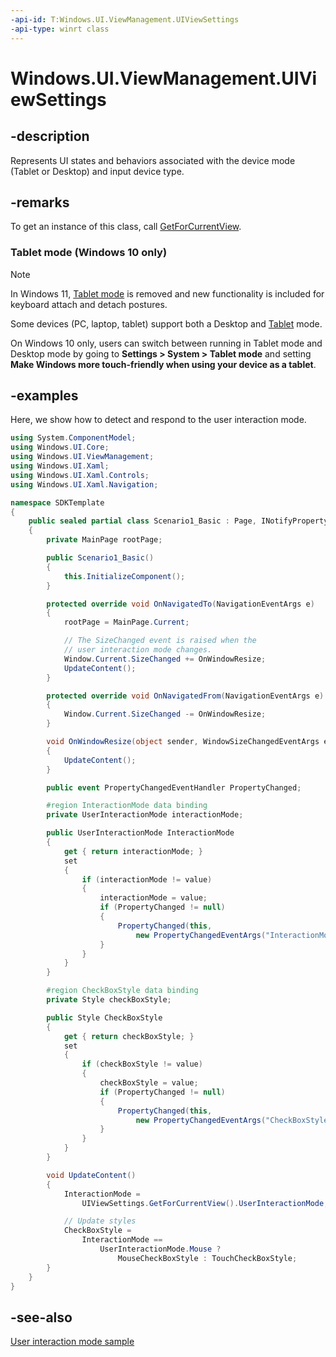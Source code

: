 ```yaml
---
-api-id: T:Windows.UI.ViewManagement.UIViewSettings
-api-type: winrt class
---
```


<!-- Class syntax.
public class UIViewSettings : Windows.UI.ViewManagement.IUIViewSettings
-->

# Windows.UI.ViewManagement.UIViewSettings

## -description
Represents UI states and behaviors associated with the device mode (Tablet or Desktop) and input device type.

## -remarks
To get an instance of this class, call [GetForCurrentView](uiviewsettings_getforcurrentview_1363600702.md).

### Tablet mode (Windows 10 only)

> [!NOTE]
> In Windows 11, [Tablet mode](/windows-hardware/design/device-experiences/continuum) is removed and new functionality is included for keyboard attach and detach postures.

Some devices (PC, laptop, tablet) support both a Desktop and [Tablet](/windows-hardware/design/device-experiences/continuum) mode.

On Windows 10 only, users can switch between running in Tablet mode and Desktop mode by going to **Settings &gt; System &gt; Tablet mode** and setting **Make Windows more touch-friendly when using your device as a tablet**.

## -examples

Here, we show how to detect and respond to the user interaction mode.

```csharp
using System.ComponentModel;
using Windows.UI.Core;
using Windows.UI.ViewManagement;
using Windows.UI.Xaml;
using Windows.UI.Xaml.Controls;
using Windows.UI.Xaml.Navigation;

namespace SDKTemplate
{
    public sealed partial class Scenario1_Basic : Page, INotifyPropertyChanged
    {
        private MainPage rootPage;

        public Scenario1_Basic()
        {
            this.InitializeComponent();
        }

        protected override void OnNavigatedTo(NavigationEventArgs e)
        {
            rootPage = MainPage.Current;

            // The SizeChanged event is raised when the
            // user interaction mode changes.
            Window.Current.SizeChanged += OnWindowResize;
            UpdateContent();
        }

        protected override void OnNavigatedFrom(NavigationEventArgs e)
        {
            Window.Current.SizeChanged -= OnWindowResize;
        }

        void OnWindowResize(object sender, WindowSizeChangedEventArgs e)
        {
            UpdateContent();
        }

        public event PropertyChangedEventHandler PropertyChanged;

        #region InteractionMode data binding
        private UserInteractionMode interactionMode;

        public UserInteractionMode InteractionMode
        {
            get { return interactionMode; }
            set
            {
                if (interactionMode != value)
                {
                    interactionMode = value;
                    if (PropertyChanged != null)
                    {
                        PropertyChanged(this, 
                            new PropertyChangedEventArgs("InteractionMode"));
                    }
                }
            }
        }

        #region CheckBoxStyle data binding
        private Style checkBoxStyle;

        public Style CheckBoxStyle
        {
            get { return checkBoxStyle; }
            set
            {
                if (checkBoxStyle != value)
                {
                    checkBoxStyle = value;
                    if (PropertyChanged != null)
                    {
                        PropertyChanged(this, 
                            new PropertyChangedEventArgs("CheckBoxStyle"));
                    }
                }
            }
        }

        void UpdateContent()
        {
            InteractionMode = 
                UIViewSettings.GetForCurrentView().UserInteractionMode;

            // Update styles
            CheckBoxStyle = 
                InteractionMode == 
                    UserInteractionMode.Mouse ? 
                        MouseCheckBoxStyle : TouchCheckBoxStyle;
        }
    }
}
```

## -see-also

[User interaction mode sample](https://github.com/microsoft/Windows-universal-samples/tree/fe8567faf2efdea3672c2ba642ba7b925ff6467e/Samples/UserInteractionMode)
